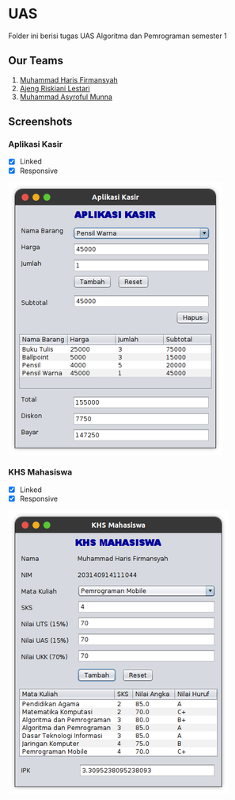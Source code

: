 # UAS
Folder ini berisi tugas UAS Algoritma dan Pemrograman semester 1

## Our Teams
1. [Muhammad Haris Firmansyah](https://github.com/harisfi/)
2. [Ajeng Riskiani Lestari](https://github.com/ajengriskiani/)
3. [Muhammad Asyroful Munna](https://github.com/asyroful/)

## Screenshots
<!-- 
### MainMenu
- [x] Menu
- [x] Tabs

<img src="https://github.com/harisfi/TP_ALPRO/blob/master/Semester1/UAS/ss-mainmenu0.png?raw=true" width="250"/><img src="https://github.com/harisfi/TP_ALPRO/blob/master/Semester1/UAS/ss-mainmenu1.png?raw=true" width="250"/><img src="https://github.com/harisfi/TP_ALPRO/blob/master/Semester1/UAS/ss-mainmenu2.png?raw=true" width="250"/>
-->
### Aplikasi Kasir
- [x] Linked
- [x] Responsive

![Screenshot](https://github.com/harisfi/TP_ALPRO/blob/master/Semester1/UAS/ss-aplikasikasir.png?raw=true)

### KHS Mahasiswa
- [x] Linked
- [x] Responsive

![Screenshot](https://github.com/harisfi/TP_ALPRO/blob/master/Semester1/UAS/ss-khsmahasiswa.png?raw=true)
